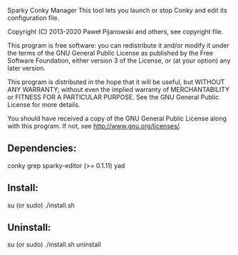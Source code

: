 Sparky Conky Manager
This tool lets you launch or stop Conky and edit its configuration file.

Copyright (C) 2013-2020 Paweł Pijanowski and others, see copyright file.

This program is free software: you can redistribute it and/or modify
it under the terms of the GNU General Public License as published by
the Free Software Foundation, either version 3 of the License, or
(at your option) any later version.

This program is distributed in the hope that it will be useful,
but WITHOUT ANY WARRANTY; without even the implied warranty of
MERCHANTABILITY or FITNESS FOR A PARTICULAR PURPOSE.  See the
GNU General Public License for more details.

You should have received a copy of the GNU General Public License
along with this program.  If not, see <http://www.gnu.org/licenses/>.

Dependencies:
-------------
conky
grep
sparky-editor (>= 0.1.11)
yad

Install:
-------------
su (or sudo) 
./install.sh

Uninstall:
-------------
su (or sudo)
./install.sh uninstall
